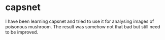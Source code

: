 # capsnet

I have been learning capsnet and tried to use it for analysing images of poisonous mushroom.
The result was somehow not that bad but still need to be improved.
